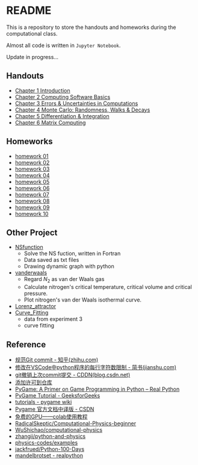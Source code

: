 # README

This is a repository to store the handouts and homeworks during the computational class.

Almost all code is written in `Jupyter Notebook`.

Update in progress...

## Handouts

- [Chapter 1 Introduction](https://www.wolai.com/ipVk3gcUkud2YTKwZEPb7K)
- [Chapter 2 Computing Software Basics](https://www.wolai.com/xzAurnKH2wVNSgnKzZy6H4?theme=light)
- [Chapter 3 Errors & Uncertainties in Computations](https://www.wolai.com/6p6GyEXihCcttz8xr7MfMp)
- [Chapter 4 Monte Carlo: Randomness, Walks & Decays](https://www.wolai.com/qZM4YCFkrkUhDQdJs8YBMW)
- [Chapter 5 Differentiation & Integration](https://www.wolai.com/r9RV6B6a6MM8wVBNxS3Bbp)
- [Chapter 6 Matrix Computing](https://www.wolai.com/wyV54GDoiYBczC6Zys49zg)

## Homeworks

- [homework 01](https://www.wolai.com/sWPQ6uNrg2wF3CyfoTwsSS)
- [homework 02](https://www.wolai.com/m8M5aMbg2Xd75VTZ2uWDwi)
- [homework 03](https://www.wolai.com/cAEEpV45BG7CS5SgqihbN9)
- [homework 04](https://www.wolai.com/66X8w6CfMompYeu7PyQaD3)
- [homework 05](https://www.wolai.com/wLet1geHqdf2sLnwnWsJGE)
- [homework 06](https://www.wolai.com/sPABBGABbG6eAePWwybbKq)
- [homework 07](https://www.wolai.com/8RBmtidm6EacLzpucbcxjA)
- [homework 08](https://www.wolai.com/2JV4BZ7ymTkrqLURSaPtwn)
- [homework 09](https://www.wolai.com/3B7WcS2kC5wYXCrusF3srJ)
- [homework 10](https://www.wolai.com/mAsXGirKouuk4jUpRdPcbv)

## Other Project

- [NSfunction](./otherProject/NSfunction/)
  - Solve the NS fuction, written in Fortran
  - Data saved as txt files
  - Drawing dynamic graph with python
- [vanderwaals](./otherProject/vanderwaals/)
  - Regard $N_2$ as van der Waals gas
  - Calculate nitrogen's critical temperature, critical volume and critical pressure.
  - Plot nitrogen's van der Waals isothermal curve.
- [Lorenz_attractor](./otherProject/Lorenz_attractor/)
- [Curve_Fitting](./otherProject/Curve_Fitting/)
  - data from experiment 3
  - curve fitting

## Reference

- [规范Git commit - 知乎(zhihu.com)](https://zhuanlan.zhihu.com/p/182553920)
- [修改在VSCode中python程序的每行字符数限制 - 简书(jianshu.com)](https://www.jianshu.com/p/dfa4c2ce71d6)
- [git撤销上次commit提交 - CDDN(blog.csdn.net)](https://blog.csdn.net/weixin_44953227/article/details/106387824)
- [添加许可到仓库](https://docs.github.com/cn/communities/setting-up-your-project-for-healthy-contributions/adding-a-license-to-a-repository)
- [PyGame: A Primer on Game Programming in Python – Real Python](https://realpython.com/pygame-a-primer/)
- [PyGame Tutorial - GeeksforGeeks](https://www.geeksforgeeks.org/pygame-tutorial/)
- [tutorials - pygame wiki](https://www.pygame.org/wiki/tutorials)
- [Pygame 官方文档中译版 - CSDN](https://blog.csdn.net/Enderman_xiaohei/article/details/87708373)
- [免费的GPU——colab使用教程](https://zhuanlan.zhihu.com/p/149233850)
- [RadicalSkeptic/Computational-Physics-beginner](https://github.com/RadicalSkeptic/Computational-Physics-beginner)
- [WuShichao/computational-physics](https://github.com/WuShichao/computational-physics)
- [zhangii/python-and-physics](https://github.com/zhangii/python-and-physics)
- [physics-codes/examples](https://github.com/physics-codes/examples)
- [jackfrued/Python-100-Days](https://github.com/jackfrued/Python-100-Days)
- [mandelbrotset - realpython](https://realpython.com/mandelbrot-set-python/)

